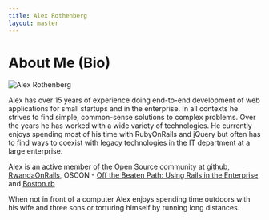 ```yaml
---
title: Alex Rothenberg
layout: master
---
```


# About Me (Bio)
![Alex Rothenberg](https://secure.gravatar.com/avatar/f4252ea05ddfbeb7b1803e9941ea46aa)

Alex has over 15 years of experience doing end-to-end development of web applications for small startups and in the enterprise.
In all contexts he strives to find simple, common-sense solutions to complex problems.
Over the years he has worked with a wide variety of technologies. 
He currently enjoys spending most of his time with RubyOnRails and jQuery but often has to 
find ways to coexist with legacy technologies in the IT department at a large enterprise.

Alex is an active member of the Open Source community at [github](https://github.com/alexrothenberg), 
[RwandaOnRails](http://rwandaonrails.com/), 
OSCON - [Off the Beaten Path: Using Rails in the Enterprise](http://www.oscon.com/oscon2010/public/schedule/detail/13664) and 
[Boston.rb](http://bostonrb.org/)

When not in front of a computer Alex enjoys spending time outdoors with his wife and three sons or 
torturing himself by running long distances.
 
